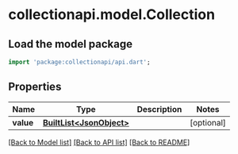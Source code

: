 # collectionapi.model.Collection

## Load the model package
```dart
import 'package:collectionapi/api.dart';
```

## Properties
Name | Type | Description | Notes
------------ | ------------- | ------------- | -------------
**value** | [**BuiltList&lt;JsonObject&gt;**](JsonObject.md) |  | [optional] 

[[Back to Model list]](../README.md#documentation-for-models) [[Back to API list]](../README.md#documentation-for-api-endpoints) [[Back to README]](../README.md)



